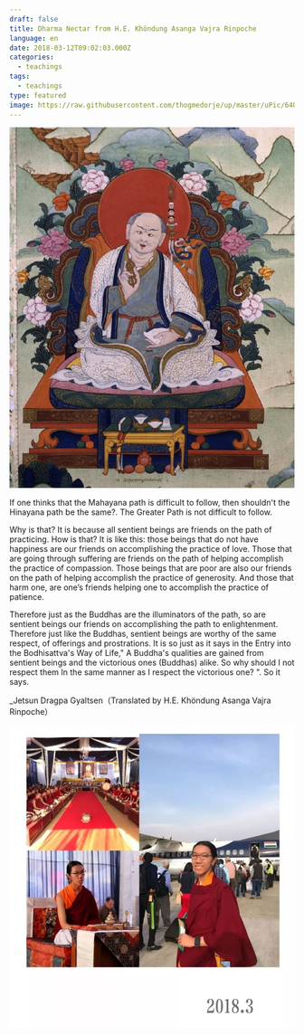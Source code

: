 ```yaml
---
draft: false
title: Dharma Nectar from H.E. Khöndung Asanga Vajra Rinpoche
language: en
date: 2018-03-12T09:02:03.000Z
categories:
  - teachings
tags:
  - teachings
type: featured
image: https://raw.githubusercontent.com/thogmedorje/up/master/uPic/640-20200510091718162.jpeg
---
```


![image-20200510091528354](https://raw.githubusercontent.com/thogmedorje/up/master/uPic/image-20200510091528354.png)




If one thinks that the Mahayana path is difficult to follow, then shouldn't the Hinayana path be the same?. The Greater Path is not difficult to follow.

 

Why is that? It is because all sentient beings are friends on the path of practicing. How is that?  It is like this: those beings that do not have happiness are our friends on accomplishing the practice of love. Those that are going through suffering are friends on the path of helping accomplish the practice of compassion. Those beings that are poor are also our friends on the path of helping accomplish the practice of generosity. And those that harm one, are one’s friends helping one to accomplish the practice of patience.

 

Therefore just as the Buddhas are the illuminators of the path, so are sentient beings our friends on accomplishing the path to enlightenment. Therefore just like the Buddhas, sentient beings are worthy of the same respect, of offerings and prostrations. It is so just as it says in the Entry into the Bodhisattva's Way of Life," A Buddha's qualities are gained from sentient beings and the victorious ones (Buddhas) alike. So why should I not respect them In the same manner as I respect the victorious one? ". So it says. 

_Jetsun Dragpa Gyaltsen（Translated by H.E. Khöndung Asanga Vajra Rinpoche）





![img](https://raw.githubusercontent.com/thogmedorje/up/master/uPic/640-20200510091718162.jpeg)


